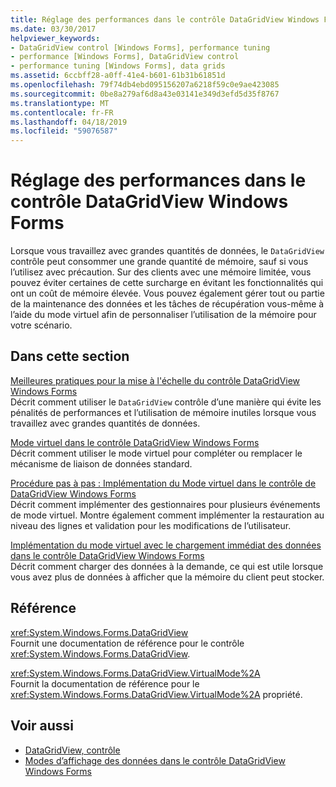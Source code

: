 ```yaml
---
title: Réglage des performances dans le contrôle DataGridView Windows Forms
ms.date: 03/30/2017
helpviewer_keywords:
- DataGridView control [Windows Forms], performance tuning
- performance [Windows Forms], DataGridView control
- performance tuning [Windows Forms], data grids
ms.assetid: 6ccbff28-a0ff-41e4-b601-61b31b61851d
ms.openlocfilehash: 79f74db4ebd095156207a6218f59c0e9ae423085
ms.sourcegitcommit: 0be8a279af6d8a43e03141e349d3efd5d35f8767
ms.translationtype: MT
ms.contentlocale: fr-FR
ms.lasthandoff: 04/18/2019
ms.locfileid: "59076587"
---
```

# <a name="performance-tuning-in-the-windows-forms-datagridview-control"></a>Réglage des performances dans le contrôle DataGridView Windows Forms
Lorsque vous travaillez avec grandes quantités de données, le `DataGridView` contrôle peut consommer une grande quantité de mémoire, sauf si vous l’utilisez avec précaution. Sur des clients avec une mémoire limitée, vous pouvez éviter certaines de cette surcharge en évitant les fonctionnalités qui ont un coût de mémoire élevée. Vous pouvez également gérer tout ou partie de la maintenance des données et les tâches de récupération vous-même à l’aide du mode virtuel afin de personnaliser l’utilisation de la mémoire pour votre scénario.  
  
## <a name="in-this-section"></a>Dans cette section  
 [Meilleures pratiques pour la mise à l'échelle du contrôle DataGridView Windows Forms](best-practices-for-scaling-the-windows-forms-datagridview-control.md)  
 Décrit comment utiliser le `DataGridView` contrôle d’une manière qui évite les pénalités de performances et l’utilisation de mémoire inutiles lorsque vous travaillez avec grandes quantités de données.  
  
 [Mode virtuel dans le contrôle DataGridView Windows Forms](virtual-mode-in-the-windows-forms-datagridview-control.md)  
 Décrit comment utiliser le mode virtuel pour compléter ou remplacer le mécanisme de liaison de données standard.  
  
 [Procédure pas à pas : Implémentation du Mode virtuel dans le contrôle de DataGridView Windows Forms](implementing-virtual-mode-wf-datagridview-control.md)  
 Décrit comment implémenter des gestionnaires pour plusieurs événements de mode virtuel. Montre également comment implémenter la restauration au niveau des lignes et validation pour les modifications de l’utilisateur.  
  
 [Implémentation du mode virtuel avec le chargement immédiat des données dans le contrôle DataGridView Windows Forms](implementing-virtual-mode-jit-data-loading-in-the-datagrid.md)  
 Décrit comment charger des données à la demande, ce qui est utile lorsque vous avez plus de données à afficher que la mémoire du client peut stocker.  
  
## <a name="reference"></a>Référence  
 <xref:System.Windows.Forms.DataGridView>  
 Fournit une documentation de référence pour le contrôle <xref:System.Windows.Forms.DataGridView>.  
  
 <xref:System.Windows.Forms.DataGridView.VirtualMode%2A>  
 Fournit la documentation de référence pour le <xref:System.Windows.Forms.DataGridView.VirtualMode%2A> propriété.  
  
## <a name="see-also"></a>Voir aussi

- [DataGridView, contrôle](datagridview-control-windows-forms.md)
- [Modes d’affichage des données dans le contrôle DataGridView Windows Forms](data-display-modes-in-the-windows-forms-datagridview-control.md)

